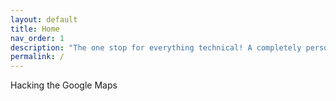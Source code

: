 ```yaml
---
layout: default
title: Home
nav_order: 1
description: "The one stop for everything technical! A completely personal page of Shreyas Bapat"
permalink: /
---
```


Hacking the Google Maps
